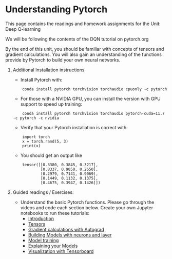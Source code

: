 # Understanding Pytorch

This page contains the readings and homework assignments for the Unit: Deep Q-learning

We will be following the contents of the DQN tutorial on pytorch.org

By the end of this unit, you should be familiar with concepts of tensors and gradient calculations. You will also gain an understanding of the functions provide by Pytorch to build your own neural networks.

1. Additional Installation instructions
   * Install Pytorch with:
    ```
        conda install pytorch torchvision torchaudio cpuonly -c pytorch
    ```
    * For those with a NVIDIA GPU, you can install the version with GPU support to speed up training:
    ```
        conda install pytorch torchvision torchaudio pytorch-cuda=11.7 -c pytorch -c nvidia
    ```
    * Verify that your Pytorch installation is correct with:
    ```
        import torch
        x = torch.rand(5, 3)
        print(x)
    ```
    * You should get an output like
    ```
        tensor([[0.3380, 0.3845, 0.3217],
                [0.8337, 0.9050, 0.2650],
                [0.2979, 0.7141, 0.9069],
                [0.1449, 0.1132, 0.1375],
                [0.4675, 0.3947, 0.1426]])
    ```

2. Guided readings / Exercises:
    * Understand the basic Pytorch functions. Please go through the videos and code each section below. Create your own Jupyter notebooks to run these tutorials:
        * [Introduction](https://pytorch.org/tutorials/beginner/introyt/introyt1_tutorial.html)
        * [Tensors](https://pytorch.org/tutorials/beginner/introyt/tensors_deeper_tutorial.html)
        * [Gradient calculations with Autograd](https://pytorch.org/tutorials/beginner/introyt/autogradyt_tutorial.html)
        * [Building Models with neurons and layer](https://pytorch.org/tutorials/beginner/introyt/modelsyt_tutorial.html)
        * [Model training](https://pytorch.org/tutorials/beginner/introyt/trainingyt.html)
        * [Explaining your Models](https://pytorch.org/tutorials/beginner/introyt/captumyt.html)
        * [Visualization with Tensorboard](https://pytorch.org/tutorials/beginner/introyt/tensorboardyt_tutorial.html)